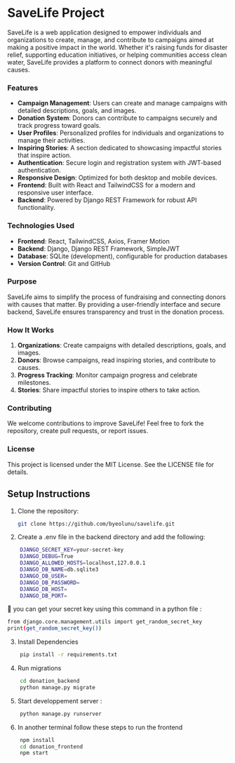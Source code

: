 # SaveLife Project

SaveLife is a web application designed to empower individuals and organizations to create, manage, and contribute to campaigns aimed at making a positive impact in the world. Whether it's raising funds for disaster relief, supporting education initiatives, or helping communities access clean water, SaveLife provides a platform to connect donors with meaningful causes.

### **Features**
- **Campaign Management**: Users can create and manage campaigns with detailed descriptions, goals, and images.
- **Donation System**: Donors can contribute to campaigns securely and track progress toward goals.
- **User Profiles**: Personalized profiles for individuals and organizations to manage their activities.
- **Inspiring Stories**: A section dedicated to showcasing impactful stories that inspire action.
- **Authentication**: Secure login and registration system with JWT-based authentication.
- **Responsive Design**: Optimized for both desktop and mobile devices.
- **Frontend**: Built with React and TailwindCSS for a modern and responsive user interface.
- **Backend**: Powered by Django REST Framework for robust API functionality.

### **Technologies Used**
- **Frontend**: React, TailwindCSS, Axios, Framer Motion
- **Backend**: Django, Django REST Framework, SimpleJWT
- **Database**: SQLite (development), configurable for production databases
- **Version Control**: Git and GitHub

### **Purpose**
SaveLife aims to simplify the process of fundraising and connecting donors with causes that matter. By providing a user-friendly interface and secure backend, SaveLife ensures transparency and trust in the donation process.

### **How It Works**
1. **Organizations**: Create campaigns with detailed descriptions, goals, and images.
2. **Donors**: Browse campaigns, read inspiring stories, and contribute to causes.
3. **Progress Tracking**: Monitor campaign progress and celebrate milestones.
4. **Stories**: Share impactful stories to inspire others to take action.

### **Contributing**
We welcome contributions to improve SaveLife! Feel free to fork the repository, create pull requests, or report issues.

### **License**
This project is licensed under the MIT License. See the LICENSE file for details.

## Setup Instructions

1. Clone the repository:
   ```bash
   git clone https://github.com/byeolunu/savelife.git

2. Create a .env file in the backend directory and add the following:
```bash
    DJANGO_SECRET_KEY=your-secret-key
    DJANGO_DEBUG=True
    DJANGO_ALLOWED_HOSTS=localhost,127.0.0.1
    DJANGO_DB_NAME=db.sqlite3
    DJANGO_DB_USER=
    DJANGO_DB_PASSWORD=
    DJANGO_DB_HOST=
    DJANGO_DB_PORT=
```
🔴 you can get your secret key using this command in a python file : 
```bash 
from django.core.management.utils import get_random_secret_key
print(get_random_secret_key())
```
3. Install Dependencies 
```bash 
    pip install -r requirements.txt
```
4. Run migrations 
```bash 
    cd donation_backend 
    python manage.py migrate
```

5. Start developpement server : 
```bash 
    python manage.py runserver
```

6. In another terminal follow these steps to run the frontend 
```bash 
    npm install
    cd donation_frontend
    npm start
```
